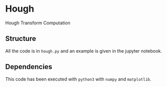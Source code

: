# Hough
Hough Transform Computation

## Structure
All the code is in `hough.py` and an example is given in the jupyter notebook.

## Dependencies
This code has been executed with `python3` with `numpy` and `matplotlib`.